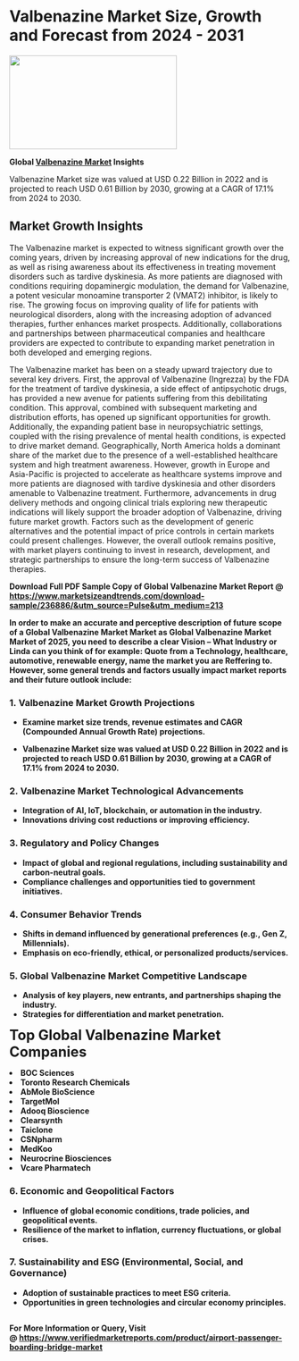 <H1>Valbenazine Market Size, Growth and Forecast from 2024 - 2031</H1><img class="aligncenter size-medium wp-image-584254" src="https://thirdeyenews.in/wp-content/uploads/2024/09/Global-Market-Research-300x168.jpeg" alt="" width="300" height="168" /><p><strong>Global&nbsp;<a href="https://www.marketsizeandtrends.com/download-sample/236886/&amp;utm_source=Pulse&amp;utm_medium=213">Valbenazine Market</a> Insights</strong></p><p>Valbenazine Market size was valued at USD 0.22 Billion in 2022 and is projected to reach USD 0.61 Billion by 2030, growing at a CAGR of 17.1% from 2024 to 2030.</p><p><h2>Market Growth Insights</h2> <p>The Valbenazine market is expected to witness significant growth over the coming years, driven by increasing approval of new indications for the drug, as well as rising awareness about its effectiveness in treating movement disorders such as tardive dyskinesia. As more patients are diagnosed with conditions requiring dopaminergic modulation, the demand for Valbenazine, a potent vesicular monoamine transporter 2 (VMAT2) inhibitor, is likely to rise. The growing focus on improving quality of life for patients with neurological disorders, along with the increasing adoption of advanced therapies, further enhances market prospects. Additionally, collaborations and partnerships between pharmaceutical companies and healthcare providers are expected to contribute to expanding market penetration in both developed and emerging regions.</p> <p><strong></strong></p> <p>The Valbenazine market has been on a steady upward trajectory due to several key drivers. First, the approval of Valbenazine (Ingrezza) by the FDA for the treatment of tardive dyskinesia, a side effect of antipsychotic drugs, has provided a new avenue for patients suffering from this debilitating condition. This approval, combined with subsequent marketing and distribution efforts, has opened up significant opportunities for growth. Additionally, the expanding patient base in neuropsychiatric settings, coupled with the rising prevalence of mental health conditions, is expected to drive market demand. Geographically, North America holds a dominant share of the market due to the presence of a well-established healthcare system and high treatment awareness. However, growth in Europe and Asia-Pacific is projected to accelerate as healthcare systems improve and more patients are diagnosed with tardive dyskinesia and other disorders amenable to Valbenazine treatment. Furthermore, advancements in drug delivery methods and ongoing clinical trials exploring new therapeutic indications will likely support the broader adoption of Valbenazine, driving future market growth. Factors such as the development of generic alternatives and the potential impact of price controls in certain markets could present challenges. However, the overall outlook remains positive, with market players continuing to invest in research, development, and strategic partnerships to ensure the long-term success of Valbenazine therapies.</p> <p><strong></p><p><span class=""><strong>Download Full PDF Sample Copy of Global Valbenazine Market Report</strong> @ <a href="https://www.marketsizeandtrends.com/download-sample/236886/&amp;utm_source=Pulse&amp;utm_medium=213" target="_blank">https://www.marketsizeandtrends.com/download-sample/236886/&amp;utm_source=Pulse&amp;utm_medium=213</a></span></p><p>In order to make an accurate and perceptive description of future scope of a Global&nbsp;Valbenazine Market Market as Global&nbsp;Valbenazine Market Market of 2025, you need to describe a clear Vision &ndash; What Industry or Linda can you think of for example: Quote from a Technology, healthcare, automotive, renewable energy, name the market you are Reffering to. However, some general trends and factors usually impact market reports and their future outlook include:</p><h3>1.&nbsp;<strong>Valbenazine Market Growth Projections</strong></h3><ul><li>Examine market size trends, revenue estimates and CAGR (Compounded Annual Growth Rate) projections.</li><li><p>Valbenazine Market size was valued at USD 0.22 Billion in 2022 and is projected to reach USD 0.61 Billion by 2030, growing at a CAGR of 17.1% from 2024 to 2030.</p></li></ul><h3>2.&nbsp;<strong>Valbenazine Market Technological Advancements</strong></h3><ul><li>Integration of AI, IoT, blockchain, or automation in the industry.</li><li>Innovations driving cost reductions or improving efficiency.</li></ul><h3>3.&nbsp;<strong>Regulatory and Policy Changes</strong></h3><ul><li>Impact of global and regional regulations, including sustainability and carbon-neutral goals.</li><li>Compliance challenges and opportunities tied to government initiatives.</li></ul><h3>4.&nbsp;<strong>Consumer Behavior Trends</strong></h3><ul><li>Shifts in demand influenced by generational preferences (e.g., Gen Z, Millennials).</li><li>Emphasis on eco-friendly, ethical, or personalized products/services.</li></ul><h3>5.&nbsp;<strong>Global Valbenazine Market Competitive Landscape</strong></h3><ul><li>Analysis of key players, new entrants, and partnerships shaping the industry.</li><li>Strategies for differentiation and market penetration.</li></ul><p data-pm-slice="1 1 []"><span style="color: inherit; font-family: inherit; font-size: 25px;">Top Global Valbenazine Market Companies</span></p><div class="" data-test-id=""><p><li>BOC Sciences</li><li> Toronto Research Chemicals</li><li> AbMole BioScience</li><li> TargetMol</li><li> Adooq Bioscience</li><li> Clearsynth</li><li> Taiclone</li><li> CSNpharm</li><li> MedKoo</li><li> Neurocrine Biosciences</li><li> Vcare Pharmatech</li></p></div><h3>6.&nbsp;<strong>Economic and Geopolitical Factors</strong></h3><ul><li>Influence of global economic conditions, trade policies, and geopolitical events.</li><li>Resilience of the market to inflation, currency fluctuations, or global crises.</li></ul><h3>7.&nbsp;<strong>Sustainability and ESG (Environmental, Social, and Governance)</strong></h3><ul><li>Adoption of sustainable practices to meet ESG criteria.</li><li>Opportunities in green technologies and circular economy principles.</li></ul><h2><strong style="font-size: 14px;">For More Information or Query, Visit @&nbsp;</strong><a style="background-color: #ffffff; font-size: 14px;" href="https://www.marketsizeandtrends.com/report/valbenazine-market/" target="_blank">https://www.verifiedmarketreports.com/product/airport-passenger-boarding-bridge-market</a></h2>
